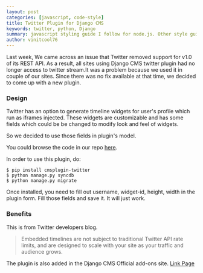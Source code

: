```yaml
---
layout: post
categories: [javascript, code-style]
title: Twitter Plugin for Django CMS
keywords: twitter, python, Django
summary: javascript styling guide I follow for node.js. Other style guide references
author: vinitcool76
---
```


Last week, We came across an issue that Twitter removed support for v1.0 of its REST API. As a result, all sites using Django CMS twitter plugin had no longer access to twitter stream.It was a problem because we used it in couple of our sites. Since there was no fix available at that time, we decided to come up with a new plugin.

### Design

Twitter has an option to generate timeline widgets for user's profile which run as iframes injected. These widgets are customizable and has some fields which could be be changed to modify look and feel of widgets.

So we decided to use those fields in plugin's model. 

You could browse the code in our repo [here](https://github.com/changer/cmsplugin-twitter).

In order to use this plugin, do:

```
$ pip install cmsplugin-twitter
$ python manage.py syncdb
$ python manage.py migrate
```
Once installed, you need to fill out username, widget-id, height, width in the plugin form. Fill those fields and save it. It will just work.

### Benefits

This is from Twitter developers blog. 
> Embedded timelines are not subject to traditional Twitter API rate limits, and are designed to scale with your site as your traffic and audience grows.


The plugin is also added in the Django CMS Official add-ons site. [Link Page](https://www.django-cms.org/en/add-ons/?page=3)
